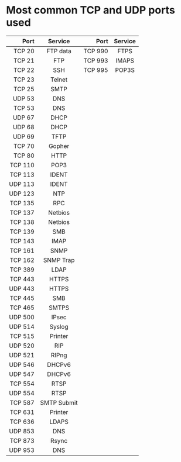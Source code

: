 Most common TCP and UDP ports used
===

|Port|Service|Port|Service|
|---:|:---:|---:|:---:|
TCP 20|FTP data|TCP 990|FTPS
TCP 21|FTP|TCP 993|IMAPS
TCP 22|SSH|TCP 995|POP3S
TCP 23|Telnet
TCP 25|SMTP
UDP 53|DNS
TCP 53|DNS
UDP 67|DHCP
UDP 68|DHCP
UDP 69|TFTP
TCP 70|Gopher
TCP 80|HTTP
TCP 110|POP3
TCP 113|IDENT
UDP 113|IDENT
UDP 123|NTP
TCP 135|RPC
TCP 137|Netbios
TCP 138|Netbios
TCP 139|SMB
TCP 143|IMAP
TCP 161|SNMP
TCP 162|SNMP Trap
TCP 389|LDAP
TCP 443|HTTPS
UDP 443|HTTPS
TCP 445|SMB
TCP 465|SMTPS
UDP 500|IPsec
UDP 514|Syslog
TCP 515|Printer
UDP 520|RIP
UDP 521|RIPng
UDP 546|DHCPv6
UDP 547|DHCPv6
TCP 554|RTSP
UDP 554|RTSP
TCP 587|SMTP Submit
TCP 631|Printer
TCP 636|LDAPS
UDP 853|DNS
TCP 873|Rsync
UDP 953|DNS
